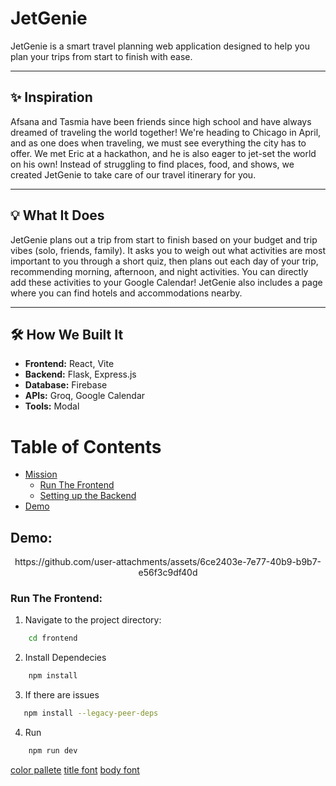 # JetGenie

JetGenie is a smart travel planning web application designed to help you plan your trips from start to finish with ease.

---

## ✨ Inspiration
Afsana and Tasmia have been friends since high school and have always dreamed of traveling the world together! We're heading to Chicago in April, and as one does when traveling, we must see everything the city has to offer. We met Eric at a hackathon, and he is also eager to jet-set the world on his own! Instead of struggling to find places, food, and shows, we created JetGenie to take care of our travel itinerary for you.

---

## 💡 What It Does
JetGenie plans out a trip from start to finish based on your budget and trip vibes (solo, friends, family). It asks you to weigh out what activities are most important to you through a short quiz, then plans out each day of your trip, recommending morning, afternoon, and night activities. You can directly add these activities to your Google Calendar! JetGenie also includes a page where you can find hotels and accommodations nearby.

---

## 🛠️ How We Built It
- **Frontend:** React, Vite
- **Backend:** Flask, Express.js
- **Database:** Firebase
- **APIs:** Groq, Google Calendar
- **Tools:** Modal

# Table of Contents
- [Mission](#JetGenie)
  - [Run The Frontend](###run-the-frontend)
  - [Setting up the Backend](#setting-up-the-backend)
 - [Demo](##Demo)
<!--
  - [Create Virtual Environment](#create-virtual-environment)
  - [Install Requirements](#install-requirements)
  - [Run Server](#run-server)
  - [Deactivate Environment](#deactivate-environment)
-->
## Demo: 
<div align="center">
 https://github.com/user-attachments/assets/6ce2403e-7e77-40b9-b9b7-e56f3c9df40d
</div>

### Run The Frontend:
1. Navigate to the project directory:
```sh
    cd frontend
```
2. Install Dependecies 
```sh
    npm install
```
3. If there are issues 
 ```sh
    npm install --legacy-peer-deps
```
<!-- # npm install react-router-dom
# npm install react-select
# npm install react-icons
# npm install react-date-range
# npm install @react-google-maps/api
# npm install @hello-pangea/dnd --legacy-peer-deps -->
<!-- # npm install date-fns --legacy-peer-deps -->


4. Run  
```sh
    npm run dev
```

[color pallete](https://coolors.co/palette/383d3b-f5cb5c-ffa9a3-b9e6ff-5c95ff)
[title font](https://fonts.google.com/specimen/Calistoga)
[body font](https://fonts.google.com/specimen/Poppins)


<!-- ### CD Backend 


# create virtual env ONCE COMMAND: python -m venv venv
# venv\Scripts\activate
# IF USING MAC
# source venv/bin/activate

# DO THIS ONCE pip install -r requirements.txt
# RUN BACKEND python app.py 
 -->
